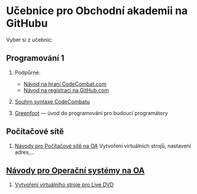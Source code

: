# Učebnice pro Obchodní akademii na GitHubu

Vyber si z&nbsp;učebnic:

## Programování 1

1. Podpůrné:
    - [Návod na hraní CodeCombat.com](https://github.com/oauh-ucebnice/codecombat-navod)
    - [Návod na registraci na GitHub.com](https://github.com/oauh-ucebnice/github-registrace)

2. [Souhrn syntaxe CodeCombatu](https://github.com/oauh-ucebnice/codecombat-navod/blob/main/souhrn-syntaxe.md)

3. [Greenfoot](https://github.com/oauh-ucebnice/greenfoot-uvod)
    — úvod do programování pro budoucí programátory

## Počítačové sítě

1. [Návody pro Počítačové sítě na OA](https://github.com/oauh-ucebnice/vm-pro-site)
	Vytvoření virtuálních strojů, nastavení adres,...

## [Návody pro Operační systémy na OA](https://github.com/oauh-ucebnice/navody-ops/)

1. [Vytvoření virtuálního stroje pro Live DVD](https://github.com/oauh-ucebnice/navody-ops/blob/main/debian-live/README.md)
